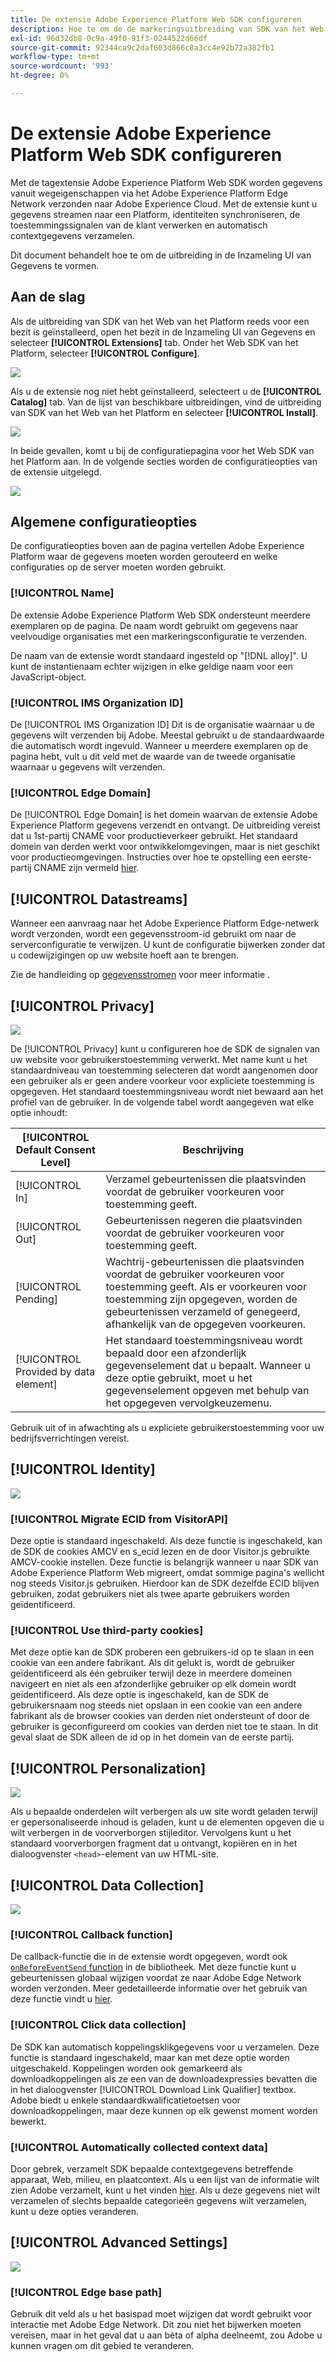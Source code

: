 ```yaml
---
title: De extensie Adobe Experience Platform Web SDK configureren
description: Hoe te om de de markeringsuitbreiding van SDK van het Web van Adobe Experience Platform in de UI van de Inzameling van Gegevens te vormen.
exl-id: 96d32db8-0c9a-49f0-91f3-0244522d66df
source-git-commit: 92344ca9c2daf603d866c8a3cc4e92b72a382fb1
workflow-type: tm+mt
source-wordcount: '993'
ht-degree: 0%

---
```


# De extensie Adobe Experience Platform Web SDK configureren

Met de tagextensie Adobe Experience Platform Web SDK worden gegevens vanuit wegeigenschappen via het Adobe Experience Platform Edge Network verzonden naar Adobe Experience Cloud. Met de extensie kunt u gegevens streamen naar een Platform, identiteiten synchroniseren, de toestemmingssignalen van de klant verwerken en automatisch contextgegevens verzamelen.

Dit document behandelt hoe te om de uitbreiding in de Inzameling UI van Gegevens te vormen.

## Aan de slag

Als de uitbreiding van SDK van het Web van het Platform reeds voor een bezit is geïnstalleerd, open het bezit in de Inzameling UI van Gegevens en selecteer **[!UICONTROL Extensions]** tab. Onder het Web SDK van het Platform, selecteer **[!UICONTROL Configure]**.

![](../images/extension/overview/configure.png)

Als u de extensie nog niet hebt geïnstalleerd, selecteert u de **[!UICONTROL Catalog]** tab. Van de lijst van beschikbare uitbreidingen, vind de uitbreiding van SDK van het Web van het Platform en selecteer **[!UICONTROL Install]**.

![](../images/extension/overview/install.png)

In beide gevallen, komt u bij de configuratiepagina voor het Web SDK van het Platform aan. In de volgende secties worden de configuratieopties van de extensie uitgelegd.

![](../images/extension/overview/config-screen.png)

## Algemene configuratieopties

De configuratieopties boven aan de pagina vertellen Adobe Experience Platform waar de gegevens moeten worden gerouteerd en welke configuraties op de server moeten worden gebruikt.

### [!UICONTROL Name]

De extensie Adobe Experience Platform Web SDK ondersteunt meerdere exemplaren op de pagina. De naam wordt gebruikt om gegevens naar veelvoudige organisaties met een markeringsconfiguratie te verzenden.

De naam van de extensie wordt standaard ingesteld op &quot;[!DNL alloy]&quot;. U kunt de instantienaam echter wijzigen in elke geldige naam voor een JavaScript-object.

### **[!UICONTROL IMS Organization ID]**

De [!UICONTROL IMS Organization ID] Dit is de organisatie waarnaar u de gegevens wilt verzenden bij Adobe. Meestal gebruikt u de standaardwaarde die automatisch wordt ingevuld. Wanneer u meerdere exemplaren op de pagina hebt, vult u dit veld met de waarde van de tweede organisatie waarnaar u gegevens wilt verzenden.

### **[!UICONTROL Edge Domain]**

De [!UICONTROL Edge Domain] is het domein waarvan de extensie Adobe Experience Platform gegevens verzendt en ontvangt. De uitbreiding vereist dat u 1st-partij CNAME voor productieverkeer gebruikt. Het standaard domein van derden werkt voor ontwikkelomgevingen, maar is niet geschikt voor productieomgevingen. Instructies over hoe te opstelling een eerste-partij CNAME zijn vermeld [hier](https://experienceleague.adobe.com/docs/core-services/interface/ec-cookies/cookies-first-party.html).

## [!UICONTROL Datastreams]

Wanneer een aanvraag naar het Adobe Experience Platform Edge-netwerk wordt verzonden, wordt een gegevensstroom-id gebruikt om naar de serverconfiguratie te verwijzen. U kunt de configuratie bijwerken zonder dat u codewijzigingen op uw website hoeft aan te brengen.

Zie de handleiding op [gegevensstromen](../fundamentals/datastreams.md) voor meer informatie .


## [!UICONTROL Privacy]

![](../images/extension/overview/privacy.png)

De [!UICONTROL Privacy] kunt u configureren hoe de SDK de signalen van uw website voor gebruikerstoestemming verwerkt. Met name kunt u het standaardniveau van toestemming selecteren dat wordt aangenomen door een gebruiker als er geen andere voorkeur voor expliciete toestemming is opgegeven. Het standaard toestemmingsniveau wordt niet bewaard aan het profiel van de gebruiker. In de volgende tabel wordt aangegeven wat elke optie inhoudt:

| [!UICONTROL Default Consent Level] | Beschrijving |
| --- | --- |
| [!UICONTROL In] | Verzamel gebeurtenissen die plaatsvinden voordat de gebruiker voorkeuren voor toestemming geeft. |
| [!UICONTROL Out] | Gebeurtenissen negeren die plaatsvinden voordat de gebruiker voorkeuren voor toestemming geeft. |
| [!UICONTROL Pending] | Wachtrij-gebeurtenissen die plaatsvinden voordat de gebruiker voorkeuren voor toestemming geeft. Als er voorkeuren voor toestemming zijn opgegeven, worden de gebeurtenissen verzameld of genegeerd, afhankelijk van de opgegeven voorkeuren. |
| [!UICONTROL Provided by data element] | Het standaard toestemmingsniveau wordt bepaald door een afzonderlijk gegevenselement dat u bepaalt. Wanneer u deze optie gebruikt, moet u het gegevenselement opgeven met behulp van het opgegeven vervolgkeuzemenu. |

Gebruik uit of in afwachting als u expliciete gebruikerstoestemming voor uw bedrijfsverrichtingen vereist.

## [!UICONTROL Identity]

![](../images/extension/overview/identity.png)

### [!UICONTROL Migrate ECID from VisitorAPI]

Deze optie is standaard ingeschakeld. Als deze functie is ingeschakeld, kan de SDK de cookies AMCV en s_ecid lezen en de door Visitor.js gebruikte AMCV-cookie instellen. Deze functie is belangrijk wanneer u naar SDK van Adobe Experience Platform Web migreert, omdat sommige pagina&#39;s wellicht nog steeds Visitor.js gebruiken. Hierdoor kan de SDK dezelfde ECID blijven gebruiken, zodat gebruikers niet als twee aparte gebruikers worden geïdentificeerd.

### [!UICONTROL Use third-party cookies]

Met deze optie kan de SDK proberen een gebruikers-id op te slaan in een cookie van een andere fabrikant. Als dit gelukt is, wordt de gebruiker geïdentificeerd als één gebruiker terwijl deze in meerdere domeinen navigeert en niet als een afzonderlijke gebruiker op elk domein wordt geïdentificeerd. Als deze optie is ingeschakeld, kan de SDK de gebruikersnaam nog steeds niet opslaan in een cookie van een andere fabrikant als de browser cookies van derden niet ondersteunt of door de gebruiker is geconfigureerd om cookies van derden niet toe te staan. In dit geval slaat de SDK alleen de id op in het domein van de eerste partij.

## [!UICONTROL Personalization]

![](../images/extension/overview/personalization.png)

Als u bepaalde onderdelen wilt verbergen als uw site wordt geladen terwijl er gepersonaliseerde inhoud is geladen, kunt u de elementen opgeven die u wilt verbergen in de voorverborgen stijleditor. Vervolgens kunt u het standaard voorverborgen fragment dat u ontvangt, kopiëren en in het dialoogvenster `<head>`-element van uw HTML-site.

## [!UICONTROL Data Collection]

![](../images/extension/overview/data-collection.png)

### [!UICONTROL Callback function]

De callback-functie die in de extensie wordt opgegeven, wordt ook [`onBeforeEventSend` function](https://experienceleague.adobe.com/docs/experience-platform/edge/fundamentals/configuring-the-sdk.html?lang=en) in de bibliotheek. Met deze functie kunt u gebeurtenissen globaal wijzigen voordat ze naar Adobe Edge Network worden verzonden. Meer gedetailleerde informatie over het gebruik van deze functie vindt u [hier](https://experienceleague.adobe.com/docs/experience-platform/edge/fundamentals/tracking-events.html?lang=en#modifying-events-globally).

### [!UICONTROL Click data collection]

De SDK kan automatisch koppelingsklikgegevens voor u verzamelen. Deze functie is standaard ingeschakeld, maar kan met deze optie worden uitgeschakeld. Koppelingen worden ook gemarkeerd als downloadkoppelingen als ze een van de downloadexpressies bevatten die in het dialoogvenster [!UICONTROL Download Link Qualifier] textbox. Adobe biedt u enkele standaardkwalificatietoetsen voor downloadkoppelingen, maar deze kunnen op elk gewenst moment worden bewerkt.

### [!UICONTROL Automatically collected context data]

Door gebrek, verzamelt SDK bepaalde contextgegevens betreffende apparaat, Web, milieu, en plaatcontext. Als u een lijst van de informatie wilt zien Adobe verzamelt, kunt u het vinden [hier](https://experienceleague.adobe.com/docs/experience-platform/edge/data-collection/automatic-information.html?lang=en). Als u deze gegevens niet wilt verzamelen of slechts bepaalde categorieën gegevens wilt verzamelen, kunt u deze opties veranderen.

## [!UICONTROL Advanced Settings]

![](../images/extension/overview/advanced-settings.png)

### [!UICONTROL Edge base path]

Gebruik dit veld als u het basispad moet wijzigen dat wordt gebruikt voor interactie met Adobe Edge Network. Dit zou niet het bijwerken moeten vereisen, maar in het geval dat u aan bèta of alpha deelneemt, zou Adobe u kunnen vragen om dit gebied te veranderen.
